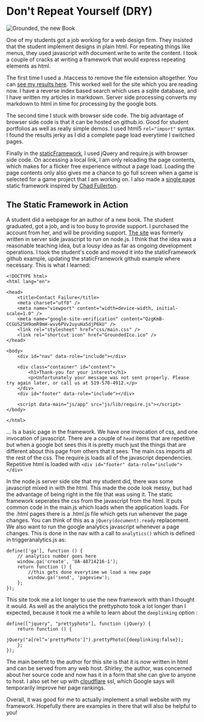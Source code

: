 Don't Repeat Yourself (DRY)
================

![Grounded, the new Book](images/Grounded.png "Grounded, the new Book")

One of my students got a job working for a web design firm. They insisted that the student implement designs in plain html. For repeating things like menus, they used javascript with document.write to write the content. I took a couple of cracks at writing a framework that would express repeating elements as html. 

The first time I used a .htaccess to remove the file extension altogether. You can [see my results here](https://github.com/rhildred/phpassetchain). This worked well for the site which you are reading now. I have a reverse index based search which uses a sqlite database, and I have written my articles in markdown. Server side processing converts my markdown to html in time for processing by the google bots.

The second time I stuck with browser side code. The big advantage of browser side code is that it can be hosted on github.io. Good for student portfolios as well as really simple demos. I used html5 `rel="import"` syntax. I found the results jerky as I did a complete page load everytime I switched pages.

Finally in the [staticFramework](https://github.com/rhildred/staticFramework), I used jQuery and require.js with browser side code. On accessing a local link, I am only reloading the page contents, which makes for a flicker free experience without a page load. Loading the page contents only also gives me a chance to go full screen when a game is selected for a game project that I am working on. I also made a [single page](https://github.com/rhildred/singlePage) static framework inspired by [Chad Fullerton](http://fullertonmedia.com/).

The Static Framework in Action
----

A student did a webpage for an author of a new book. The student graduated, got a job, and is too busy to provide support. I purchased the account from her, and will be providing support. [The site](https://authorsmhartung.ysaas.ca) was formerly written in server side javascript to run on node.js. I think that the idea was a reasonable teaching idea, but a lousy idea as far as ongoing development operations. I took the student's code and moved it into the staticFramework github example, updating the staticFramework github example where necessary. This is what I learned:

    <!DOCTYPE html>
    <html lang="en">

    <head>
        <title>Contact Failure</title>
        <meta charset="utf8" />
        <meta name="viewport" content="width=device-width, initial-scale=1.0" />
        <meta name="google-site-verification" content="QzgKmB-CCGUS25H9omR9mH-wvv6PVv2uyuHa5djP6kU" />
        <link rel="stylesheet" href="css/main.css" />
        <link rel="shortcut icon" href="GroundedIco.ico" />
    </head>

    <body>
        <div id="nav" data-role="include"></div>

        <div class="container" id="content">
            <h1>Thank-you for your interest</h1>
            <p>Unfortunately your message was not sent properly. Please try again later, or call us at 519-570-4912.</p>
        </div>
        <div id="footer" data-role="include"></div>

        <script data-main="js/app" src="js/lib/require.js"></script>
    </body>

    </html>

... Is a basic page in the framework. We have one invocation of css, and one invocation of javascript. There are a couple of `head` items that are repetitive but when a google bot sees this it is pretty much just the things that are different about this page from others that it sees. The main.css imports all the rest of the css. The require.js loads all of the javascript dependencies. Repetitive html is loaded with `<div id="footer" data-role="include"></div>`

In the node.js server side site that my student did, there was some javascript mixed in with the html. This made the code look messy, but had the advantage of being right in the file that was using it. The static framework seperates the css from the javascript from the html. It puts common code in the main.js which loads when the application loads. For the .html pages there is a .html.js file which gets run whenever the page changes. You can think of this as a `jQuery(document).ready` replacement. We also want to run the google analytics javascript whenever a page changes. This is done in the nav with a call to `analytics()` which is defined in triggeranalytics.js as:

    define(['ga'], function () {
        // analytics number goes here
        window.ga('create', 'UA-48714216-1');
        return function () {
            //this gets done everytime we load a new page
            window.ga('send', 'pageview');
        };
    });

This site took me a lot longer to use the new framework with than I thought it would. As well as the analytics the prettyphoto took a lot longer than I expected, because it took me a while to learn about the `deeplinking` option :

    define(["jquery", "prettyphoto"], function (jQuery) {
        return function () {
            jQuery("a[rel^='prettyPhoto']").prettyPhoto({deeplinking:false});
        };
    });
    
The main benefit to the author for this site is that it is now written in html and can be served from any web host. Shirley, the author, was concerned about her source code and now has it in a form that she can give to anyone to host. I also set her up with [cloudflare](https://cloudflare.com) ssl, which Google says will temporarily improve her page rankings.

Overall, it was good for me to actually implement a small website with my framework. Hopefully there are examples in there that will also be helpful to you!

